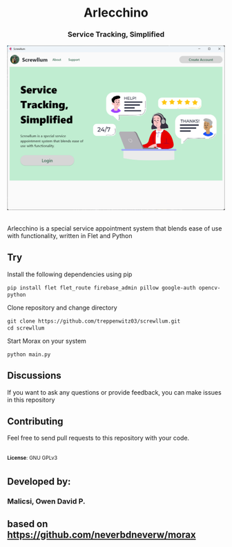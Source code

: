 <div>
    <h1 align="center">Arlecchino</h1>
    <h3 align="center">Service Tracking, Simplified</h3>
</div>

![screenshot](assets/app_screenshot.png)

<br>
Arlecchino is a special service appointment system that blends ease of use with functionality, written in Flet and Python

## Try
Install the following dependencies using pip
```
pip install flet flet_route firebase_admin pillow google-auth opencv-python 
```
Clone repository and change directory
```
git clone https://github.com/treppenwitz03/screwllum.git
cd screwllum
```

Start Morax on your system
```
python main.py
```

## Discussions
If you want to ask any questions or provide feedback, you can make issues in this repository

## Contributing
Feel free to send pull requests to this repository with your code.


<br>
<sup><b>License</b>: GNU GPLv3</sup>

## Developed by:
### Malicsi, Owen David P.
## based on https://github.com/neverbdneverw/morax
